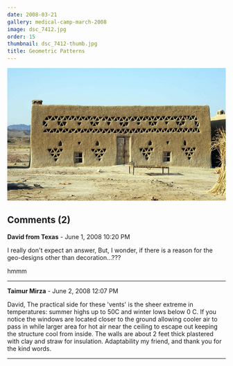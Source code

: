```yaml
---
date: 2008-03-21
gallery: medical-camp-march-2008
image: dsc_7412.jpg
order: 15
thumbnail: dsc_7412-thumb.jpg
title: Geometric Patterns
---
```


![Geometric Patterns](./dsc_7412.jpg)

<div id="comments">

## Comments (2)

**David from Texas** - June  1, 2008 10:20 PM

I really don't expect an answer,
But,
I wonder,
if there is a reason for the geo-designs other than decoration...???

hmmm

---

**Taimur Mirza** - June  2, 2008 12:07 PM

David,
The practical side for these 'vents' is the sheer extreme in temperatures: summer highs up to 50C and winter lows below 0 C. If you notice the windows are located closer to the ground allowing cooler air to pass in while larger area for hot air near the ceiling to escape out keeping the structure cool from inside. The walls are about 2 feet thick plastered with clay and straw for insulation. Adaptability my friend, and thank you for the kind words.

---

</div>